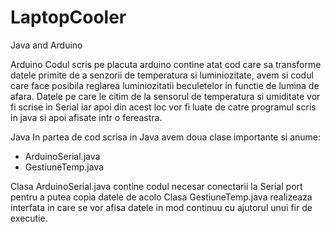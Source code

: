 # LaptopCooler
Java and Arduino

Arduino
Codul scris pe placuta arduino contine atat cod care sa transforme datele primite de a senzorii de temperatura si luminiozitate, avem si codul care face posibila reglarea luminiozitatii beculetelor in functie de lumina de afara.
Datele pe care le citim de la sensorul de temperatura si umiditate vor fi scrise in Serial iar apoi din acest loc vor fi luate de catre programul scris in java si apoi afisate intr o fereastra.

Java
In partea de cod scrisa in Java avem doua clase importante si anume: 
- ArduinoSerial.java
- GestiuneTemp.java

Clasa ArduinoSerial.java contine codul necesar conectarii la Serial port pentru a putea copia datele de acolo
Clasa GestiuneTemp.java realizeaza interfata in care se vor afisa datele in mod continuu cu ajutorul unui fir de executie.
